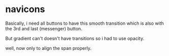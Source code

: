 # navicons

Basically, i need all buttons to have this smooth transition which is also with the 3rd and last (messenger) button.

But gradient can't doesn't have transitions so i had to use opacity.

well, now only to align the span properly.
